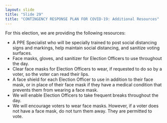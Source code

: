 ```yaml
---
layout: slide
title: "Slide 29"
title: "CONTINGENCY RESPONSE PLAN FOR COVID-19: Additional Resources"
---
```


For this election, we are providing the following resources:

- A PPE Specialist who will be specially trained to post social distancing signs and markings, help maintain social distancing, and sanitize voting surfaces.
- Face masks, gloves, and sanitizer for Election Officers to use throughout the day.
- Clear face masks for Election Officers to wear, if requested to do so by a voter, so the voter can read their lips.
- A face shield for each Election Officer to use in addition to their face mask, or in place of their face mask if they have a medical condition that prevents them from wearing a face mask.
- We will enable Election Officers to take frequent breaks throughout the day.
- We will encourage voters to wear face masks. However, if a voter does not have a face mask, do not turn them away. They are permitted to vote.
